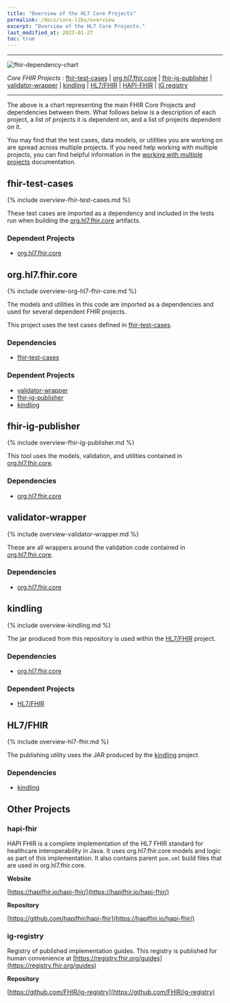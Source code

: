 ```yaml
---
title: "Overview of the HL7 Core Projects"
permalink: /docs/core-libs/overview
excerpt: "Overview of the HL7 Core Projects."
last_modified_at: 2023-01-27
toc: true
---
```



-----------------------------------------------------------------------

![fhir-dependency-chart](../../assets/images/fhir-dependency-chart.png)

*Core FHIR Projects* : [fhir-test-cases](#fhir-test-cases) &#124; [org.hl7.fhir.core](#orghl7fhircore)  &#124; [fhir-ig-publisher](#fhir-ig-publisher) &#124; [validator-wrapper](#validator-wrapper) &#124; [kindling](#kindling) &#124; [HL7/FHIR](#hl7fhir) &#124; [HAPI-FHIR](#hapi-fhir) &#124; [IG registry](#ig-registry)

-----------------------------------------------------------------------

The above is a chart representing the main FHIR Core Projects and dependencies between them. What follows below is a description of each project, a list of projects it is dependent on, and a list of projects dependent on it.

You may find that the test cases, data models, or utilities you are working on are spread across multiple projects. If you need help working with multiple projects, you can find helpful information in the [working with multiple projects](/docs/core-libs/multiple-projects) documentation.

## fhir-test-cases

{% include overview-fhir-test-cases.md %}

These test cases are imported as a dependency and included in the tests run when building the [org.hl7.fhir.core](#orghl7fhircore) artifacts.

### Dependent Projects
- [org.hl7.fhir.core](#orghl7fhircore)

## org.hl7.fhir.core

{% include overview-org-hl7-fhir-core.md %}

The models and utilities in this code are imported as a dependencies and used for several dependent FHIR projects. 

This project uses the test cases defined in [fhir-test-cases](#fhir-test-cases).

### Dependencies
- [fhir-test-cases](#fhir-test-cases)

### Dependent Projects
- [validator-wrapper](#validator-wrapper)
- [fhir-ig-publisher](#fhir-ig-publisher)
- [kindling](#kindling) 

## fhir-ig-publisher

{% include overview-fhir-ig-publisher.md %}

This tool uses the models, validation, and utilities contained in [org.hl7.fhir.core](#orghl7fhircore).

### Dependencies
- [org.hl7.fhir.core](#orghl7fhircore)

## validator-wrapper

{% include overview-validator-wrapper.md %}

These are all wrappers around the validation code contained in [org.hl7.fhir.core](#orghl7fhircore).

### Dependencies
- [org.hl7.fhir.core](#orghl7fhircore)

## kindling

{% include overview-kindling.md %}

The jar produced from this repository is used within the [HL7/FHIR](#hl7-fhir) project.

### Dependencies
- [org.hl7.fhir.core](#orghl7fhircore)

### Dependent Projects
- [HL7/FHIR](#hl7fhir)

## HL7/FHIR

{% include overview-hl7-fhir.md %}

The publishing utility uses the JAR produced by the [kindling](#kindling) project.

### Dependencies
- [kindling](#kindling) 

## Other Projects

### hapi-fhir

HAPI FHIR is a complete implementation of the HL7 FHIR standard for healthcare interoperability in Java. It uses org.hl7.fhir.core models and logic as part of this implementation. It also contains parent `pom.xml` build files that are used in org.hl7.fhir.core.

**Website**

[https://hapifhir.io/hapi-fhir/](https://hapifhir.io/hapi-fhir/)

**Repository**

[https://github.com/hapifhir/hapi-fhir](https://hapifhir.io/hapi-fhir/)

### ig-registry

Registry of published implementation guides.
This registry is published for human convenience at [https://registry.fhir.org/guides](https://registry.fhir.org/guides)

**Repository**

[https://github.com/FHIR/ig-registry](https://github.com/FHIR/ig-registry)


